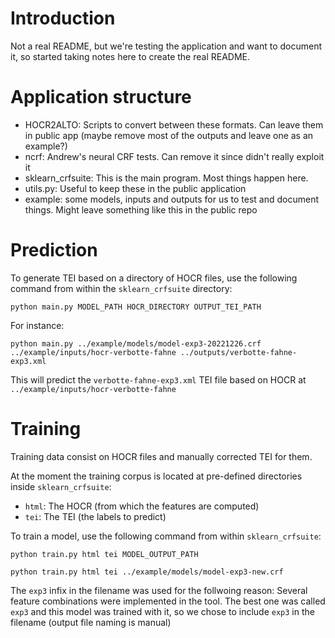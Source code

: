 # Introduction

Not a real README, but we're testing the application and want to document it, so started taking notes here to create the real README.

# Application structure

- HOCR2ALTO: Scripts to convert between these formats. Can leave them in public app (maybe remove most of the outputs and leave one as an example?)
- ncrf: Andrew's neural CRF tests. Can remove it since didn't really exploit it
- sklearn_crfsuite: This is the main program. Most things happen here.
- utils.py: Useful to keep these in the public application
- example: some models, inputs and outputs for us to test and document things. Might leave something like this in the public repo

# Prediction

To generate TEI based on a directory of HOCR files, use the following command from within the `sklearn_crfsuite` directory:

```python main.py MODEL_PATH HOCR_DIRECTORY OUTPUT_TEI_PATH```

For instance:

```python main.py ../example/models/model-exp3-20221226.crf ../example/inputs/hocr-verbotte-fahne ../outputs/verbotte-fahne-exp3.xml```

This will predict the `verbotte-fahne-exp3.xml` TEI file based on HOCR at `../example/inputs/hocr-verbotte-fahne`

# Training

Training data consist on HOCR files and manually corrected TEI for them.

At the moment the training corpus is located at pre-defined directories inside `sklearn_crfsuite`:

- `html`: The HOCR (from which the features are computed)
- `tei`: The TEI (the labels to predict)

To train a model, use the following command from within `sklearn_crfsuite`:

```
python train.py html tei MODEL_OUTPUT_PATH
```

```
python train.py html tei ../example/models/model-exp3-new.crf
```

The `exp3` infix in the filename was used for the follwoing reason: Several feature combinations were implemented in the tool. The best one was called `exp3` and this model was trained with it, so we chose to include `exp3` in the filename (output file naming is manual)
